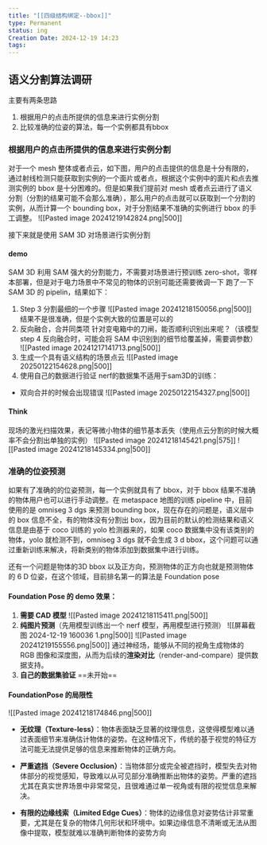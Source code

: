 ```yaml
---
title: "[[四级结构绑定--bbox]]"
type: Permanent
status: ing
Creation Date: 2024-12-19 14:23
tags:
---
```

## 语义分割算法调研
主要有两条思路
1. 根据用户的点击所提供的信息来进行实例分割
2. 比较准确的位姿的算法，每一个实例都具有bbox
   
### 根据用户的点击所提供的信息来进行实例分割
对于一个 mesh 整体或者点云，如下图，用户的点击提供的信息是十分有限的，通过射线检测只能获取到实例的一个面片或者点，根据这个实例中的面片和点去推测实例的 bbox 是十分困难的。但是如果我们提前对 mesh 或者点云进行了语义分割（分割的结果可能不会那么准确），那么用户的点击就可以获取到一个分割的实例，从而计算一个 bounding box，对于分割结果不准确的实例进行 bbox 的手工调整。
![[Pasted image 20241219142824.png|500]]

接下来就是使用 SAM 3D 对场景进行实例分割
#### demo
SAM 3D 利用 SAM 强大的分割能力，不需要对场景进行预训练 zero-shot，零样本部署，但是对于电力场景中不常见的物体的识别可能还需要微调一下
跑了一下 SAM 3D 的 pipelin，结果如下：
1. Step 3 分割最细的一个步骤
![[Pasted image 20241218150056.png|500]]
结果不是很准确，但是个实例大致的位置是可以的
2. 反向融合，合并同类项
针对变电箱中的刀闸，能否顺利识别出来呢？（该模型 step 4 反向融合时，可能会将 SAM 中识别到的细节给覆盖掉，需要调参数）
![[Pasted image 20241217141713.png|500]]
3. 生成一个具有语义结构的场景点云
![[Pasted image 20250122154628.png|500]]
4. 使用自己的数据进行验证
nerf的数据集不适用于sam3D的训练：
- 双向合并的时候会出现错误
![[Pasted image 20250122154327.png|500]]
#### Think
现场的激光扫描效果，表记等微小物体的细节基本丢失（使用点云分割的时候大概率不会分割出单独的实例）
![[Pasted image 20241218145421.png|575]] ![[Pasted image 20241218145334.png|500]]
### 准确的位姿预测
如果有了准确的的位姿预测，每一个实例就具有了 bbox，对于 bbox 结果不准确的物体用户也可以进行手动调整。在 metaspace 地图的训练 pipeline 中，目前使用的是 omniseg 3 dgs 来预测 bounding box，现在存在的问题是，语义层中的 box 信息不全，有的物体没有分割出 box，因为目前的默认的检测结果和语义信息是由基于 coco 训练的 yolo 检测器来的，如果 coco 数据集中没有该类别的物体，yolo 就检测不到，omniseg 3 dgs 就不会生成 3 d bbox，这个问题可以通过重新训练来解决，将新类别的物体添加到数据集中进行训练。

还有一个问题是物体的3D bbox 以及正方向，预测物体的正方向也就是预测物体的 6 D 位姿，在这个领域，目前排名第一的算法是 Foundation pose
   
#### Foundation Pose 的 demo 效果：
1. **需要 CAD 模型**
![[Pasted image 20241218115411.png|500]]
2. **纯图片预测**（先用模型训练出一个 nerf 模型，再用模型进行预测）
![[屏幕截图 2024-12-19 160036 1.png|500]]  ![[Pasted image 20241219155556.png|500]]
通过神经场，能够从不同的视角生成物体的 RGB 图像和深度图，从而为后续的**渲染对比**（render-and-compare）提供数据支持。
3. **自己的数据集验证**
==未开始==
#### FoundationPose 的局限性
![[Pasted image 20241218174846.png|500]]
- **无纹理（Texture-less）**：物体表面缺乏显著的纹理信息，这使得模型难以通过表面细节来准确估计物体的姿势。在这种情况下，传统的基于视觉的特征方法可能无法提供足够的信息来推断物体的正确方向。
    
- **严重遮挡（Severe Occlusion）**：当物体部分或完全被遮挡时，模型失去对物体部分的视觉感知，导致难以从可见部分准确推断出物体的姿势。严重的遮挡尤其在真实世界场景中非常常见，且很难通过单一视角或有限的视觉信息来解决。
    
- **有限的边缘线索（Limited Edge Cues）**：物体的边缘信息对姿势估计非常重要，尤其是在复杂的物体几何形状和环境中。如果边缘信息不清晰或无法从图像中提取，模型就难以准确判断物体的姿势方向

